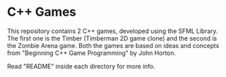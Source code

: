 # C++ Games
This repository contains 2 C++ games, developed using the SFML Library. 
The first one is the Timber (Timberman 2D game clone) and the second is the Zombie Arena game.
Both the games are based on ideas and concepts from "Beginning C++ Game Programming" by John Horton.

Read "README" inside each directory for more info.
